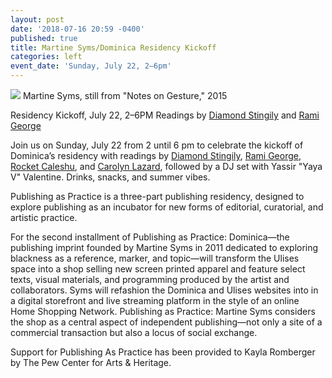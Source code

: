 ```yaml
---
layout: post
date: '2018-07-16 20:59 -0400'
published: true
title: Martine Syms/Dominica Residency Kickoff
categories: left
event_date: 'Sunday, July 22, 2–6pm'
---
```

![]({{site.baseurl}}/assets/img/11_SYMS_Notes-On-Gesture%20183.jpg)
Martine Syms, still from "Notes on Gesture," 2015

Residency Kickoff, July 22, 2–6PM
Readings by [Diamond Stingily](https://i-d.vice.com/en_uk/article/gyw7nb/the-world-needs-more-artists-like-diamond-stingily) and [Rami George](http://ramigeorge.net/)

Join us on Sunday, July 22 from 2 until 6 pm to celebrate the kickoff of Dominica’s residency with readings by [Diamond Stingily](https://i-d.vice.com/en_uk/article/gyw7nb/the-world-needs-more-artists-like-diamond-stingily), [Rami George](http://ramigeorge.net/), [Rocket Caleshu](http://bwr.ua.edu/2016-contest-an-interview-with-nonfiction-winner-rocket-caleshu/), and [Carolyn Lazard](http://www.carolynlazard.com/), followed by a DJ set with Yassir "Yaya V" Valentine. Drinks, snacks, and summer vibes.

Publishing as Practice is a three-part publishing residency, designed to explore publishing as an incubator for new forms of editorial, curatorial, and artistic practice.

For the second installment of Publishing as Practice: Dominica—the publishing imprint founded by Martine Syms in 2011 dedicated to exploring blackness as a reference, marker, and topic—will transform the Ulises space into a shop selling new screen printed apparel and feature select texts, visual materials, and programming produced by the artist and collaborators. Syms will refashion the Dominica and Ulises websites into in a digital storefront and live streaming platform in the style of an online Home Shopping Network. Publishing as Practice: Martine Syms considers the shop as a central aspect of independent publishing—not only a site of a commercial transaction but also a locus of social exchange.

Support for Publishing As Practice has been provided to Kayla Romberger by The Pew Center for Arts & Heritage.
